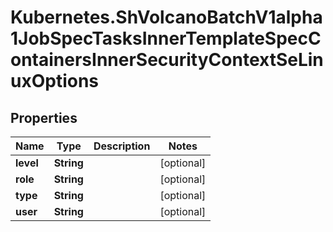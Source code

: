 # Kubernetes.ShVolcanoBatchV1alpha1JobSpecTasksInnerTemplateSpecContainersInnerSecurityContextSeLinuxOptions

## Properties

Name | Type | Description | Notes
------------ | ------------- | ------------- | -------------
**level** | **String** |  | [optional] 
**role** | **String** |  | [optional] 
**type** | **String** |  | [optional] 
**user** | **String** |  | [optional] 


